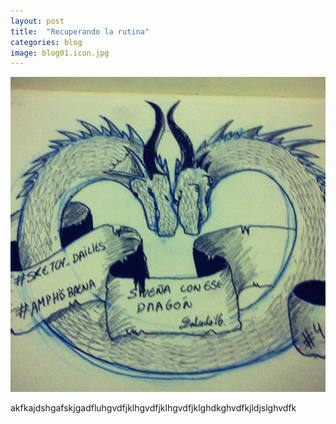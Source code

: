 ```yaml
---
layout: post
title:  "Recuperando la rutina"
categories: blog
image: blog01.icon.jpg
---
```


![imagen](/img/blog00.jpg)

akfkajdshgafskjgadfluhgvdfjklhgvdfjklhgvdfjklghdkghvdfkjldjslghvdfk